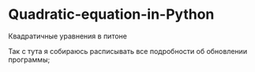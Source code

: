 # Quadratic-equation-in-Python
Квадратичные уравнения в питоне



Так с тута я собираюсь расписывать все подробности об обновлении программы;
